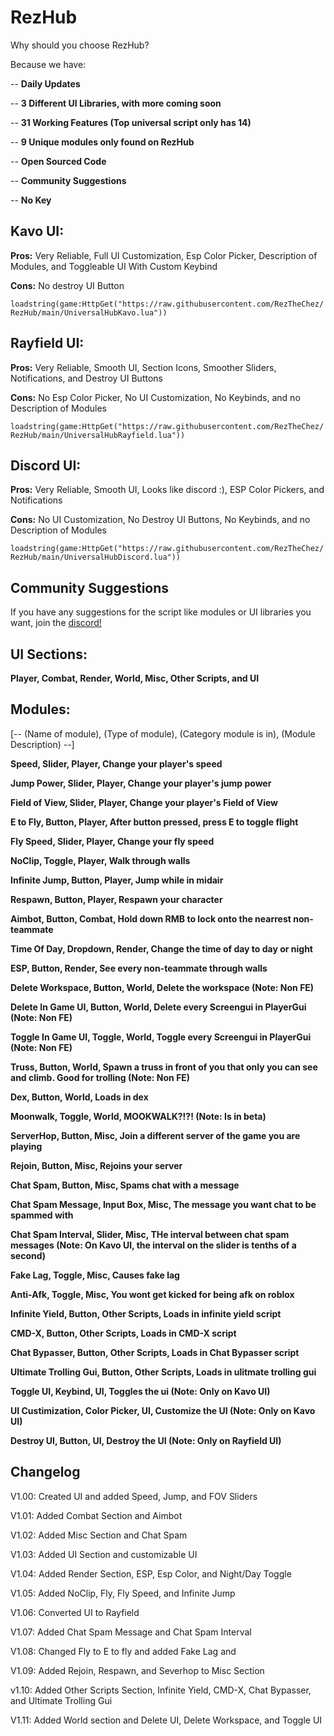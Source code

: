  # RezHub

Why should you choose RezHub?

Because we have:

-- **Daily Updates**

-- **3 Different UI Libraries, with more coming soon**

-- **31 Working Features (Top universal script only has 14)**

-- **9 Unique modules only found on RezHub**

-- **Open Sourced Code**

-- **Community Suggestions**

-- **No Key**

## Kavo UI:

**Pros:** Very Reliable, Full UI Customization, Esp Color Picker, Description of Modules, and Toggleable UI With Custom Keybind

**Cons:** No destroy UI Button

```loadstring(game:HttpGet("https://raw.githubusercontent.com/RezTheChez/RezHub/main/UniversalHubKavo.lua"))```

## Rayfield UI:

**Pros:** Very Reliable, Smooth UI, Section Icons, Smoother Sliders, Notifications, and Destroy UI Buttons

**Cons:** No Esp Color Picker, No UI Customization, No Keybinds, and no Description of Modules

```loadstring(game:HttpGet("https://raw.githubusercontent.com/RezTheChez/RezHub/main/UniversalHubRayfield.lua"))```


## Discord UI:

**Pros:** Very Reliable, Smooth UI, Looks like discord :), ESP Color Pickers, and Notifications

**Cons:** No UI Customization, No Destroy UI Buttons, No Keybinds, and no Description of Modules

```loadstring(game:HttpGet("https://raw.githubusercontent.com/RezTheChez/RezHub/main/UniversalHubDiscord.lua"))```

## Community Suggestions

If you have any suggestions for the script like modules or UI libraries you want, join the [discord!](https://discord.gg/UGVxEQNWaW)

## UI Sections:

**Player, Combat, Render, World, Misc, Other Scripts, and UI**

## Modules:

[-- (Name of module), (Type of module), (Category module is in), (Module Description) --]

**Speed, Slider, Player, Change your player's speed**

**Jump Power, Slider, Player, Change your player's jump power**

**Field of View, Slider, Player, Change your player's Field of View**

**E to Fly, Button, Player, After button pressed, press E to toggle flight**

**Fly Speed, Slider, Player, Change your fly speed**

**NoClip, Toggle, Player, Walk through walls**

**Infinite Jump, Button, Player, Jump while in midair**

**Respawn, Button, Player, Respawn your character**

**Aimbot, Button, Combat, Hold down RMB to lock onto the nearrest non-teammate**

**Time Of Day, Dropdown, Render, Change the time of day to day or night**

**ESP, Button, Render, See every non-teammate through walls**

**Delete Workspace, Button, World, Delete the workspace (Note: Non FE)**

**Delete In Game UI, Button, World, Delete every Screengui in PlayerGui (Note: Non FE)**

**Toggle In Game UI, Toggle, World, Toggle every Screengui in PlayerGui (Note: Non FE)**

**Truss, Button, World, Spawn a truss in front of you that only you can see and climb. Good for trolling (Note: Non FE)**

**Dex, Button, World, Loads in dex**

**Moonwalk, Toggle, World, MOOKWALK?!?! (Note: Is in beta)**

**ServerHop, Button, Misc, Join a different server of the game you are playing**

**Rejoin, Button, Misc, Rejoins your server**

**Chat Spam, Button, Misc, Spams chat with a message**

**Chat Spam Message, Input Box, Misc, The message you want chat to be spammed with**

**Chat Spam Interval, Slider, Misc, THe interval between chat spam messages (Note: On Kavo UI, the interval on the slider is tenths of a second)**

**Fake Lag, Toggle, Misc, Causes fake lag**

**Anti-Afk, Toggle, Misc, You wont get kicked for being afk on roblox**

**Infinite Yield, Button, Other Scripts, Loads in infinite yield script**

**CMD-X, Button, Other Scripts, Loads in CMD-X script**

**Chat Bypasser, Button, Other Scripts, Loads in Chat Bypasser script**

**Ultimate Trolling Gui, Button, Other Scripts, Loads in ulitmate trolling gui**

**Toggle UI, Keybind, UI, Toggles the ui (Note: Only on Kavo UI)**

**UI Custimization, Color Picker, UI, Customize the UI (Note: Only on Kavo UI)**

**Destroy UI, Button, UI, Destroy the UI (Note: Only on Rayfield UI)**

## Changelog

V1.00: Created UI and added Speed, Jump, and FOV Sliders

V1.01: Added Combat Section and Aimbot

V1.02: Added Misc Section and Chat Spam

V1.03: Added UI Section and customizable UI

V1.04: Added Render Section, ESP, Esp Color, and Night/Day Toggle

V1.05: Added NoClip, Fly, Fly Speed, and Infinite Jump

V1.06: Converted UI to Rayfield

V1.07: Added Chat Spam Message and Chat Spam Interval

V1.08: Changed Fly to E to fly and added Fake Lag and 

V1.09: Added Rejoin, Respawn, and Severhop to Misc Section

v1.10: Added Other Scripts Section, Infinite Yield, CMD-X, Chat Bypasser, and Ultimate Trolling Gui

V1.11: Added World section and Delete UI, Delete Workspace, and Toggle UI
